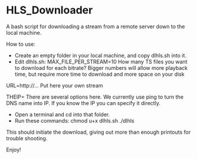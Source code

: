 # HLS_Downloader
A bash script for downloading a stream from a remote server down to the local machine.

How to use:
* Create an empty folder in your local machine, and copy dlhls.sh into it.
* Edit dlhls.sh:
MAX_FILE_PER_STREAM=10
How many TS files you want to download for each bitrate? Bigger numbers will allow more playback time, but require more time to download and more space on your disk

URL=http://...
Put here your own stream

THEIP=
There are several options here. We currently use ping to turn the DNS name into IP. If you know the IP you can specify it directly.
* Open a terminal and cd into that folder.
* Run these commands:
chmod u+x dlhls.sh
./dlhls

This should initiate the download, giving out more than enough printouts for trouble shooting.

Enjoy!
